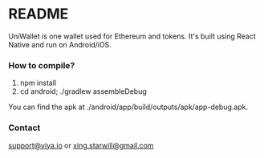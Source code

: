 # README #
UniWallet is one wallet used for Ethereum and tokens. It's built using React Native and run on Android/iOS. 

### How to compile? ###
1) npm install
2) cd android; ./gradlew assembleDebug

You can find the apk at ./android/app/build/outputs/apk/app-debug.apk.

### Contact ###
support@yiya.io or xing.starwill@gmail.com
